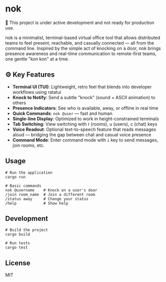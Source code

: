 # nok

🚧 This project is under active development and not ready for production use.

nok is a minimalist, terminal-based virtual office tool that allows distributed teams to feel present, reachable, and casually connected — all from the command line. Inspired by the simple act of knocking on a door, nok brings presence awareness and real-time communication to remote-first teams, one gentle "kon kon" at a time.

## ⚙️ Key Features

* **Terminal UI (TUI)**: Lightweight, retro feel that blends into developer workflows using ratatui
* **Knock to Notify**: Send a subtle "knock" (sound + ASCII animation) to others
* **Presence Indicators**: See who is available, away, or offline in real time
* **Quick Commands**: `nok @user` — fast and human
* **Single-line Display**: Optimized to work in height-constrained terminals
* **Tab Switching**: View switching with r (rooms), u (users), c (chat) keys
* **Voice Readout**: Optional text-to-speech feature that reads messages aloud — bridging the gap between chat and casual voice presence
* **Command Mode**: Enter command mode with `i` key to send messages, join rooms, etc.

## Usage

```
# Run the application
cargo run

# Basic commands
nok @username    # Knock on a user's door
/join room_name  # Join a different room
/status away     # Change your status
/help            # Show help
```

## Development

```
# Build the project
cargo build

# Run tests
cargo test
```

## License

MIT
